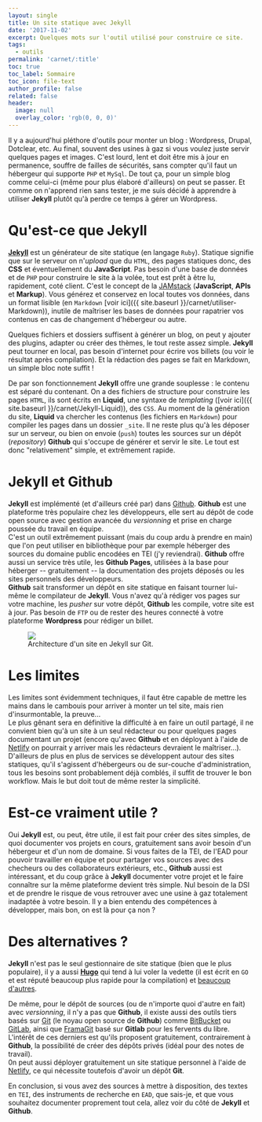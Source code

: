 ```yaml
---
layout: single
title: Un site statique avec Jekyll
date: '2017-11-02'
excerpt: Quelques mots sur l'outil utilisé pour construire ce site.
tags:
  - outils
permalink: 'carnet/:title'
toc: true
toc_label: Sommaire
toc_icon: file-text
author_profile: false
related: false
header:
  image: null
  overlay_color: 'rgb(0, 0, 0)'
---
```


Il y a aujourd'hui pléthore d'outils pour monter un blog : Wordpress, Drupal, Dotclear, etc. Au final, souvent des usines à gaz si vous voulez juste servir quelques pages et images. C'est lourd, lent et doit être mis à jour en permanence, souffre de failles de sécurités, sans compter qu'il faut un hébergeur qui supporte `PHP` et `MySql`. De tout ça, pour un simple blog comme celui-ci (même pour plus élaboré d'ailleurs) on peut se passer. Et comme on n'apprend rien sans tester, je me suis décidé à apprendre à utiliser **Jekyll** plutôt qu'à perdre ce temps à gérer un Wordpress.

# Qu'est-ce que Jekyll

[**Jekyll**](https://jekyllrb.com/) est un générateur de site statique (en langage `Ruby`). Statique signifie que sur le serveur on n'_upload_ que du `HTML`, des pages statiques donc, des **CSS** et éventuellement du **JavaScript**. Pas besoin d'une base de données et de `PHP` pour construire le site à la volée, tout est prêt à être lu, rapidement, coté client. C'est le concept de la [JAMstack](https://jamstatic.fr/2017/03/16/5-raisons-de-tester-la-jamstack/) (**JavaScript**, **APIs** et **Markup**). Vous générez et conservez en local toutes vos données, dans un format lisible (en `Markdown` [voir ici]({{ site.baseurl }}/carnet/utiliser-Markdown)), inutile de maîtriser les bases de données pour rapatrier vos contenus en cas de changement d'hébergeur ou autre.

Quelques fichiers et dossiers suffisent à générer un blog, on peut y ajouter des plugins, adapter ou créer des thèmes, le tout reste assez simple. **Jekyll** peut tourner en local, pas besoin d'internet pour écrire vos billets (ou voir le résultat après compilation). Et la rédaction des pages se fait en Markdown, un simple bloc note suffit !

De par son fonctionnement **Jekyll** offre une grande souplesse : le contenu est séparé du contenant. On a des fichiers de structure pour construire les pages `HTML`, ils sont écrits en **Liquid**, une syntaxe de _templating_ ([voir ici]({{ site.baseurl }}/carnet/Jekyll-Liquid)), des `CSS`. Au moment de la génération du site, **Liquid** va chercher les contenus (les fichiers en `Markdown`) pour compiler les pages dans un dossier `_site`. Il ne reste plus qu'à les déposer sur un serveur, ou bien on envoie (`push`) toutes les sources sur un dépôt (_repository_) **Github** qui s'occupe de générer et servir le site. Le tout est donc "relativement" simple, et extrêmement rapide.

# Jekyll et Github

**Jekyll** est implémenté (et d'ailleurs créé par) dans [Github](https:www.github.com). **Github** est une plateforme très populaire chez les développeurs, elle sert au dépôt de code open source avec gestion avancée du _versionning_ et prise en charge poussée du travail en équipe.<br>
C'est un outil extrêmement puissant (mais du coup ardu à prendre en main) que l'on peut utiliser en bibliothèque pour par exemple héberger des sources du domaine public encodées en TEI (j'y reviendrai). **Github** offre aussi un service très utile, les **Github Pages**, utilisées à la base pour héberger -- gratuitement -- la documentation des projets déposés ou les sites personnels des développeurs.<br>
**Github** sait transformer un dépôt en site statique en faisant tourner lui-même le compilateur de **Jekyll**. Vous n'avez qu'à rédiger vos pages sur votre machine, les _pusher_ sur votre dépôt, **Github** les compile, votre site est à jour. Pas besoin de `FTP` ou de rester des heures connecté à votre plateforme **Wordpress** pour rédiger un billet.

<figure>
  <a href="{{ site.baseurl }}/assets/images/gitlab-structure.png">
  <img src="{{ site.baseurl }}/assets/images/gitlab-structure.png">
</a>
  <figcaption>Architecture d'un site en Jekyll sur Git.</figcaption>
</figure>

# Les limites

Les limites sont évidemment techniques, il faut être capable de mettre les mains dans le cambouis pour arriver à monter un tel site, mais rien d'insurmontable, la preuve...<br>
Le plus gênant sera en définitive la difficulté à en faire un outil partagé, il ne convient bien qu'à un site à un seul rédacteur ou pour quelques pages documentant un projet (encore qu'avec **Github** et en déployant à l'aide de [Netlify](https://www.netlify.com) on pourrait y arriver mais les rédacteurs devraient le maîtriser...). D'ailleurs de plus en plus de services se développent autour des sites statiques, qu'il s'agissent d'hébergeurs ou de sur-couche d'administration, tous les besoins sont probablement déjà comblés, il suffit de trouver le bon workflow. Mais le but doit tout de même rester la simplicité.

# Est-ce vraiment utile ?

Oui **Jekyll** est, ou peut, être utile, il est fait pour créer des sites simples, de quoi documenter vos projets en cours, gratuitement sans avoir besoin d'un hébergeur et d'un nom de domaine. Si vous faites de la TEI, de l'EAD pour pouvoir travailler en équipe et pour partager vos sources avec des checheurs ou des collaborateurs extérieurs, etc., **Github** aussi est intéressant, et du coup grâce à **Jekyll** documenter votre projet et le faire connaître sur la même plateforme devient très simple. Nul besoin de la DSI et de prendre le risque de vous retrouver avec une usine à gaz totalement inadaptée à votre besoin. Il y a bien entendu des compétences à développer, mais bon, on est là pour ça non ?

# Des alternatives ?

**Jekyll** n'est pas le seul gestionnaire de site statique (bien que le plus populaire), il y a aussi [**Hugo**](https://gohugo.io/) qui tend à lui voler la vedette (il est écrit en `GO` et est réputé beaucoup plus rapide pour la compilation) et [beaucoup d'autres](https://www.staticgen.com/).

De même, pour le dépôt de sources (ou de n'importe quoi d'autre en fait) avec _versionning_, il n'y a pas que **Github**, il existe aussi des outils tiers basés sur [Git](https://fr.wikipedia.org/wiki/Git) (le noyau open source de **Github**) comme [BitBucket](https://bitbucket.org/) ou [GitLab](https://about.gitlab.com/), ainsi que [FramaGit](https://framagit.org/) basé sur **Gitlab** pour les fervents du libre. L'intérêt de ces derniers est qu'ils proposent gratuitement, contrairement à **Github**, la possibilité de créer des dépôts privés (idéal pour des notes de travail).<br>
0n peut aussi déployer gratuitement un site statique personnel à l'aide de [Netlify](https://www.netlify.com), ce qui nécessite toutefois d'avoir un dépôt **Git**.

En conclusion, si vous avez des sources à mettre à disposition, des textes en `TEI`, des instruments de recherche en `EAD`, que sais-je, et que vous souhaitez documenter proprement tout cela, allez voir du côté de **Jekyll** et **Github**.

